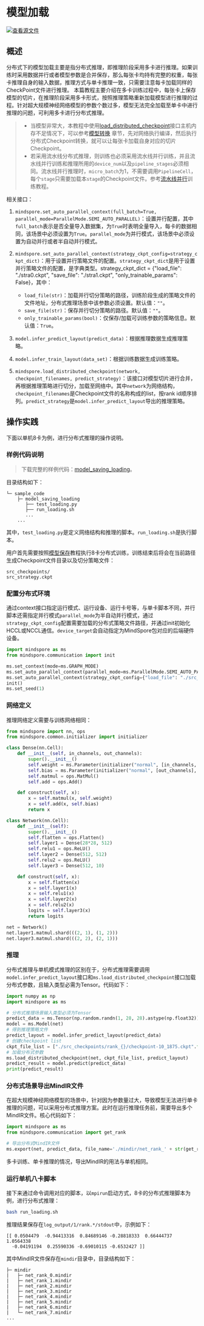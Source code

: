 # 模型加载

[![查看源文件](https://mindspore-website.obs.cn-north-4.myhuaweicloud.com/website-images/master/resource/_static/logo_source.svg)](https://gitee.com/mindspore/docs/blob/master/docs/mindspore/source_zh_cn/model_train/parallel/model_loading.md)

## 概述

分布式下的模型加载主要是指分布式推理，即推理阶段采用多卡进行推理。如果训练时采用数据并行或者模型参数是合并保存，那么每张卡均持有完整的权重，每张卡推理自身的输入数据，推理方式与单卡推理一致，只需要注意每卡加载同样的CheckPoint文件进行推理。
本篇教程主要介绍在多卡训练过程中，每张卡上保存模型的切片，在推理阶段采用多卡形式，按照推理策略重新加载模型进行推理的过程。针对超大规模神经网络模型的参数个数过多，模型无法完全加载至单卡中进行推理的问题，可利用多卡进行分布式推理。

> - 当模型非常大，本教程中使用[load_distributed_checkpoint](https://www.mindspore.cn/docs/zh-CN/master/api_python/mindspore/mindspore.load_distributed_checkpoint.html)接口主机内存不足情况下，可以参考[模型转换](https://www.mindspore.cn/docs/zh-CN/master/model_train/parallel/model_transformation.html#对目标网络执行编译) 章节，先对网络执行编译，然后执行分布式Checkpoint转换，就可以让每张卡加载自身对应的切片Checkpoint。
> - 若采用流水线分布式推理，则训练也必须采用流水线并行训练，并且流水线并行训练和推理所用的`device_num`以及`pipeline_stages`必须相同。流水线并行推理时，`micro_batch`为1，不需要调用`PipelineCell`，每个`stage`只需要加载本`stage`的Checkpoint文件。参考[流水线并行](https://www.mindspore.cn/docs/zh-CN/master/model_train/parallel/pipeline_parallel.html)训练教程。

相关接口：

1. `mindspore.set_auto_parallel_context(full_batch=True, parallel_mode=ParallelMode.SEMI_AUTO_PARALLEL)`：设置并行配置，其中`full_batch`表示是否全量导入数据集，为`True`时表明全量导入，每卡的数据相同，该场景中必须设置为`True`。`parallel_mode`为并行模式，该场景中必须设置为自动并行或者半自动并行模式。

2. `mindspore.set_auto_parallel_context(strategy_ckpt_config=strategy_ckpt_dict)`：用于设置并行策略文件的配置。`strategy_ckpt_dict`是用于设置并行策略文件的配置，是字典类型。strategy_ckpt_dict = {"load_file": "./stra0.ckpt", "save_file": "./stra1.ckpt", "only_trainable_params": False}，其中：
    - `load_file(str)`：加载并行切分策略的路径，训练阶段生成的策略文件的文件地址，分布式推理场景中该参数必须设置。默认值：`""`。
    - `save_file(str)`：保存并行切分策略的路径。默认值：`""`。
    - `only_trainable_params(bool)`：仅保存/加载可训练参数的策略信息。默认值：`True`。

3. `model.infer_predict_layout(predict_data)`：根据推理数据生成推理策略。

4. `model.infer_train_layout(data_set)`：根据训练数据生成训练策略。

5. `mindspore.load_distributed_checkpoint(network, checkpoint_filenames, predict_strategy)`：该接口对模型切片进行合并，再根据推理策略进行切分，加载至网络中。其中`network`为网络结构，`checkpoint_filenames`是Checkpoint文件的名称构成的list，按rank id顺序排列。`predict_strategy`是`model.infer_predict_layout`导出的推理策略。

## 操作实践

下面以单机8卡为例，进行分布式推理的操作说明。

### 样例代码说明

> 下载完整的样例代码：[model_saving_loading](https://gitee.com/mindspore/docs/tree/master/docs/sample_code/model_saving_loading)。

目录结构如下：

```text
└─ sample_code
    ├─ model_saving_loading
       ├── test_loading.py
       ├── run_loading.sh
       ...
    ...
```

其中，`test_loading.py`是定义网络结构和推理的脚本。`run_loading.sh`是执行脚本。

用户首先需要按照[模型保存](https://www.mindspore.cn/docs/zh-CN/master/model_train/parallel/model_saving.html)教程执行8卡分布式训练，训练结束后将会在当前路径生成Checkpoint文件目录以及切分策略文件：

```text
src_checkpoints/
src_strategy.ckpt
```

### 配置分布式环境

通过context接口指定运行模式、运行设备、运行卡号等，与单卡脚本不同，并行脚本还需指定并行模式`parallel_mode`为半自动并行模式，通过`strategy_ckpt_config`配置需要加载的分布式策略文件路径，并通过init初始化HCCL或NCCL通信。`device_target`会自动指定为MindSpore包对应的后端硬件设备。

```python
import mindspore as ms
from mindspore.communication import init

ms.set_context(mode=ms.GRAPH_MODE)
ms.set_auto_parallel_context(parallel_mode=ms.ParallelMode.SEMI_AUTO_PARALLEL)
ms.set_auto_parallel_context(strategy_ckpt_config={"load_file": "./src_strategy.ckpt"})
init()
ms.set_seed(1)
```

### 网络定义

推理网络定义需要与训练网络相同：

```python
from mindspore import nn, ops
from mindspore.common.initializer import initializer

class Dense(nn.Cell):
    def __init__(self, in_channels, out_channels):
        super().__init__()
        self.weight = ms.Parameter(initializer("normal", [in_channels, out_channels], ms.float32))
        self.bias = ms.Parameter(initializer("normal", [out_channels], ms.float32))
        self.matmul = ops.MatMul()
        self.add = ops.Add()

    def construct(self, x):
        x = self.matmul(x, self.weight)
        x = self.add(x, self.bias)
        return x

class Network(nn.Cell):
    def __init__(self):
        super().__init__()
        self.flatten = ops.Flatten()
        self.layer1 = Dense(28*28, 512)
        self.relu1 = ops.ReLU()
        self.layer2 = Dense(512, 512)
        self.relu2 = ops.ReLU()
        self.layer3 = Dense(512, 10)

    def construct(self, x):
        x = self.flatten(x)
        x = self.layer1(x)
        x = self.relu1(x)
        x = self.layer2(x)
        x = self.relu2(x)
        logits = self.layer3(x)
        return logits

net = Network()
net.layer1.matmul.shard(((2, 1), (1, 2)))
net.layer3.matmul.shard(((2, 2), (2, 1)))
```

### 推理

分布式推理与单机模式推理的区别在于，分布式推理需要调用`model.infer_predict_layout`接口和`ms.load_distributed_checkpoint`接口加载分布式参数，且输入类型必需为Tensor。代码如下：

```python
import numpy as np
import mindspore as ms

# 分布式推理场景输入类型必须为Tensor
predict_data = ms.Tensor(np.random.randn(1, 28, 28).astype(np.float32))
model = ms.Model(net)
# 得到推理策略文件
predict_layout = model.infer_predict_layout(predict_data)
# 创建checkpoint list
ckpt_file_list = ["./src_checkpoints/rank_{}/checkpoint-10_1875.ckpt".format(i) for i in range(0, get_group_size())]
# 加载分布式参数
ms.load_distributed_checkpoint(net, ckpt_file_list, predict_layout)
predict_result = model.predict(predict_data)
print(predict_result)
```

### 分布式场景导出MindIR文件

在超大规模神经网络模型的场景中，针对因为参数量过大，导致模型无法进行单卡推理的问题，可以采用分布式推理方案。此时在运行推理任务前，需要导出多个MindIR文件。核心代码如下：

```python
import mindspore as ms
from mindspore.communication import get_rank

# 导出分布式MindIR文件
ms.export(net, predict_data, file_name='./mindir/net_rank_' + str(get_rank()), file_format='MINDIR')
```

多卡训练、单卡推理的情况，导出MindIR的用法与单机相同。

### 运行单机八卡脚本

接下来通过命令调用对应的脚本，以`mpirun`启动方式，8卡的分布式推理脚本为例，进行分布式推理：

```bash
bash run_loading.sh
```

推理结果保存在`log_output/1/rank.*/stdout`中，示例如下：

```text
[[ 0.0504479  -0.94413316  0.84689146 -0.28818333  0.66444737  1.0564338
  -0.04191194  0.25590336 -0.69010115 -0.6532427 ]]
```

其中MindIR文件保存在`mindir`目录中，目录结构如下：

```text
├─ mindir
|   ├─ net_rank_0.mindir
|   ├─ net_rank_1.mindir
|   ├─ net_rank_2.mindir
|   ├─ net_rank_3.mindir
|   ├─ net_rank_4.mindir
|   ├─ net_rank_5.mindir
|   ├─ net_rank_6.mindir
|   └─ net_rank_7.mindir
...
```
